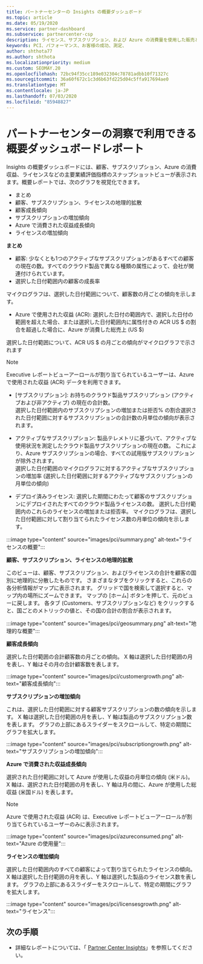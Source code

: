 ```yaml
---
title: パートナーセンターの Insights の概要ダッシュボード
ms.topic: article
ms.date: 05/19/2020
ms.service: partner-dashboard
ms.subservice: partnercenter-csp
description: ライセンス、サブスクリプション、および Azure の消費量を使用した販売とデプロイ、顧客の成長、および収益の増加に関するスナップショットをご覧ください。
keywords: PCI、パフォーマンス、お客様の成功、測定、
author: shthota77
ms.author: shthota
ms.localizationpriority: medium
ms.custom: SEOMAY.20
ms.openlocfilehash: 72bc94f35cc189e032304c78781adbb10f71327c
ms.sourcegitcommit: 36a60f672c1c3d6b63fd225d04c5ffa917694ae0
ms.translationtype: MT
ms.contentlocale: ja-JP
ms.lasthandoff: 07/03/2020
ms.locfileid: "85948827"
---
```

# <a name="overview-dashboard-reports-available-in-partner-center-insights"></a>パートナーセンターの洞察で利用できる概要ダッシュボードレポート
 
Insights の概要ダッシュボードには、顧客、サブスクリプション、Azure の消費収益、ライセンスなどの主要業績評価指標のスナップショットビューが表示されます。概要レポートでは、次のグラフを視覚化できます。 

- まとめ  
- 顧客、サブスクリプション、ライセンスの地理的拡散  
- 顧客成長傾向 
- サブスクリプションの増加傾向 
- Azure で消費された収益成長傾向 
- ライセンスの増加傾向 

**まとめ**

- 顧客: 少なくとも1つのアクティブなサブスクリプションがあるすべての顧客の現在の数。すべてのクラウド製品で異なる種類の属性によって、会社が関連付けられています。 
- 選択した日付範囲内の顧客の成長率 

マイクログラフは、選択した日付範囲について、顧客数の月ごとの傾向を示します。 

 
- Azure で使用された収益 (ACR): 選択した日付の範囲内で、選択した日付の範囲を超えた場合、または選択した日付範囲内に属性付きの ACR US $ の割合を超過した場合に、Azure が消費した総売上 (US $)

選択した日付範囲について、ACR US $ の月ごとの傾向がマイクログラフで示されます 
>[!Note] 
>Executive レポートビューアーロールが割り当てられているユーザーは、Azure で使用された収益 (ACR) データを利用できます。 
 
- [サブスクリプション]: お持ちのクラウド製品サブスクリプション (アクティブおよび非アクティブ) の現在の合計数。  
選択した日付範囲内のサブスクリプションの増加または拒否% の割合選択された日付範囲に対するサブスクリプションの合計数の月単位の傾向が表示されます。 
 
- アクティブなサブスクリプション: 製品テレメトリに基づいて、アクティブな使用状況を測定したクラウド製品サブスクリプションの現在の数。 これにより、Azure サブスクリプションの場合、すべての試用版サブスクリプションが除外されます。  
選択した日付範囲のマイクログラフに対するアクティブなサブスクリプションの増加率 (選択した日付範囲に対するアクティブなサブスクリプションの月単位の傾向) 
 
- デプロイ済みライセンス: 選択した期間にわたって顧客のサブスクリプションにデプロイされたすべてのクラウド製品ライセンスの数。 選択した日付範囲内のこれらのライセンスの増加または拒否率。 マイクログラフは、選択した日付範囲に対して割り当てられたライセンス数の月単位の傾向を示します。

:::image type="content" source="images/pci/summary.png" alt-text="ライセンスの概要":::

**顧客、サブスクリプション、ライセンスの地理的拡散** 

このビューは、顧客、サブスクリプション、およびライセンスの合計を顧客の国別に地理的に分散したものです。 さまざまなタブをクリックすると、これらの各分析情報がマップに表示されます。 グリッドで国を検索して選択すると、マップ内の場所にズームできます。 マップの [ホーム] ボタンを押して、元のビューに戻します。 各タブ (Customers、サブスクリプションなど) をクリックすると、国ごとのメトリックの値と、その国の合計の割合が表示されます。  

:::image type="content" source="images/pci/geosummary.png" alt-text="地理的な概要":::

**顧客成長傾向**

選択した日付範囲の合計顧客数の月ごとの傾向。 X 軸は選択した日付範囲の月を表し、Y 軸はその月の合計顧客数を表します。 

:::image type="content" source="images/pci/customergrowth.png" alt-text="顧客成長傾向":::

**サブスクリプションの増加傾向**

これは、選択した日付範囲に対する顧客サブスクリプションの数の傾向を示します。 X 軸は選択した日付範囲の月を表し、Y 軸は製品のサブスクリプション数を表します。 グラフの上部にあるスライダーをスクロールして、特定の期間にグラフを拡大します。 

:::image type="content" source="images/pci/subscriptiongrowth.png" alt-text="サブスクリプションの増加傾向":::

**Azure で消費された収益成長傾向**

選択された日付範囲に対して Azure が使用した収益の月単位の傾向 (米ドル)。 X 軸は、選択された日付範囲の月を表し、Y 軸は月の間に、Azure が使用した総収益 (米国ドル) を表します。
   
>[!Note] 
>Azure で使用された収益 (ACR) は、Executive レポートビューアーロールが割り当てられているユーザーのみに表示されます。 

:::image type="content" source="images/pci/azureconsumed.png" alt-text="Azure の使用量":::

**ライセンスの増加傾向**
 
選択した日付範囲内のすべての顧客によって割り当てられたライセンスの傾向。 X 軸は選択した日付範囲の月を表し、Y 軸は選択した製品のライセンス数を表します。 グラフの上部にあるスライダーをスクロールして、特定の期間にグラフを拡大します。  

:::image type="content" source="images/pci/licensesgrowth.png" alt-text="ライセンス":::

## <a name="next-steps"></a>次の手順

- 詳細なレポートについては、「 [Partner Center Insights](partner-center-insights.md)」を参照してください。
